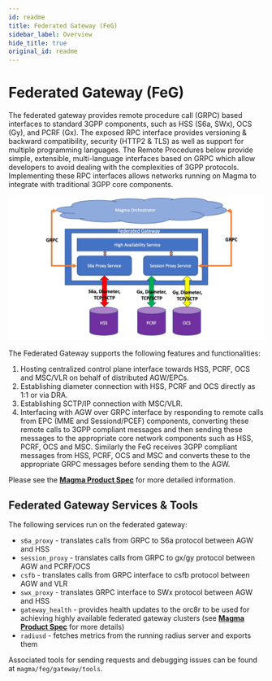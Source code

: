 ```yaml
---
id: readme
title: Federated Gateway (FeG)
sidebar_label: Overview
hide_title: true
original_id: readme
---
```

# Federated Gateway (FeG)
The federated gateway provides remote procedure call (GRPC) based interfaces to standard 3GPP components, such as 
HSS (S6a, SWx), OCS (Gy), and PCRF (Gx). The exposed RPC interface provides versioning & backward compatibility, 
security (HTTP2 & TLS) as well as support for multiple programming languages. The Remote Procedures below provide 
simple, extensible, multi-language interfaces based on GRPC which allow developers to avoid dealing with the 
complexities of 3GPP protocols. Implementing these RPC interfaces allows networks running on Magma to integrate 
with traditional 3GPP core components.

![Federated Gateway architecture diagram](https://github.com/facebookincubator/magma/blob/master/docs/readmes/assets/federated_gateway_diagram.png?raw=true "FeG Architecture")

The Federated Gateway supports the following features and functionalities:

1. Hosting centralized control plane interface towards HSS, PCRF, OCS and MSC/VLR on behalf of distributed AGW/EPCs.
2. Establishing diameter connection with HSS, PCRF and OCS directly as 1:1 or via DRA. 
3. Establishing SCTP/IP connection with MSC/VLR.
4. Interfacing with AGW over GRPC interface by responding to remote calls from EPC (MME and Sessiond/PCEF) components,
    converting these remote calls to 3GPP compliant messages and then sending these messages to the appropriate core network 
    components such as HSS, PCRF, OCS and MSC.  Similarly the FeG receives 3GPP compliant messages from HSS, PCRF, OCS and MSC 
    and converts these to the appropriate GRPC messages before sending them to the AGW. 



Please see the **[Magma Product Spec](https://github.com/facebookincubator/magma/blob/master/docs/Magma_Specs_V1.1.pdf)** for more detailed information.

## Federated Gateway Services & Tools

The following services run on the federated gateway:
 - `s6a_proxy` - translates calls from GRPC to S6a protocol between AGW and HSS 
 - `session_proxy` - translates calls from GRPC to gx/gy protocol between AGW and PCRF/OCS
 - `csfb` - translates calls from GRPC interface to csfb protocol between AGW and VLR
 - `swx_proxy` - translates GRPC interface to SWx protocol between AGW and HSS
 - `gateway_health` - provides health updates to the orc8r to be used for 
 achieving highly available federated gateway clusters (see **[Magma Product Spec](https://github.com/facebookincubator/magma/blob/master/docs/Magma_Specs_V1.1.pdf)**
 for more details)
 - `radiusd` - fetches metrics from the running radius server and exports them

Associated tools for sending requests and debugging issues can be found
at `magma/feg/gateway/tools`. 
